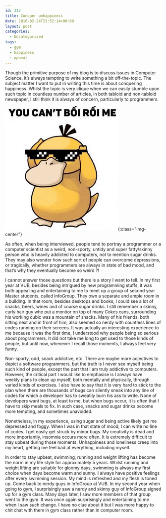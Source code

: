 ```yaml
---
id: 313
title: Conquer unhappiness
date: 2016-02-24T22:52:14+00:00
layout: post
categories:
  - Uncategorized
tags:
  - gym
  - happiness
  - upbeat
---
```

Though the primitive purpose of my blog is to discuss issues in Computer Science, it&#8217;s always tempting to write something a bit off-the-topic. The subject matter I want to put in writing this time is about conquering happiness. Whilst the topic is very clique when we can easily stumble upon such topic in countless number of articles, in both tabloid and non-tabloid newspaper, I still think it is always of concern, particularly to programmers.

![You can't confuse me](/images/psyduck.jpg){:class="img-center"}

As often, when being interviewed, people tend to portray a programmer or a computer scientist as a weird, non-sporty, untidy and super fatty/skinny person who is heavily addicted to computers, not to mention sugar drinks. They may also wonder how such sort of people can overcome depressions, or tragically, whether programmers are always in state of bad mood, and that&#8217;s why they eventually become so weird ?!

I cannot answer those questions but there is a story I want to tell. In my first year at VUB, besides being intrigued by new programming stuffs, it was both appealing and entertaining to me to meet up a group of second year Master students, called InfoGroup. They own a separate and ample room in a building. In that room, besides desktops and books, I could see a lot of snacks, beers, wines and of course sugar drinks. I still remember a skinny, curly hair guy who put a monitor on top of many Cokes cans, surrounding his working cubic was a mountain of snacks. Many of his friends, both sitting next and in front of him, also seemed so nerdy with countless lines of codes running on their screens. It was actually an interesting experience to me because it was the first time, I understood why people being so serious about programmers. It did not take me long to get used to those kinds of people, but until now, whenever I recall those moments, I always feel very funny.

Non-sporty, odd, snack addictive, etc. There are maybe more adjectives to depict a software programmers, but the truth is I never see myself being such kind of people, except the part that I am truly addictive to computers. However, the critical part I would like to emphasise is I always have weekly plans to clean up myself, both mentally and physically, through varied kinds of exercises. I also have to say that it is very hard to stick to the plan when there are thousands of bugs can silently sneak into any line of codes for which a developer has to sweatily burn his ass to write. None of developers want bugs, at least to me, but when bugs occur, it is often that I have to skip meals to fix. In such case, snacks and sugar drinks become more tempting, and sometimes unavoided.

Nonetheless, in my experience, using sugar and being active likely get me depressed and foggy. When I was in that state of mood, I can write no line of codes. I get easily get struck by minor bugs. My creativity is dead and more importantly, insomnia occurs more often. It is extremely difficult to stay upbeat during those moments. Unhappiness and loneliness creep into my heart, getting me feel bad at everything, including myself.

In order to stay upbeat, swimming, running and weight lifting has become the norm in my life style for approximately 5 years. Whilst running and weight lifting are suitable for gloomy days, swimming is always my first choice when days become warm and sunny. I always have positive feelings after every swimming session. My mind is refreshed and my flesh is toned up. Come back to nerdy guys in InfoGroup at VUB. In my second year when going to gym, I surprisingly saw a nerdy and skinny guy of InfoGroup signed up for a gym class. Many days later, I saw more members of that group went to the gym. It was once again surprisingly and entertaining to me when I saw such change. I have no clue about it but I was more happy to chit chat with them in gym class rather than in computer room.
